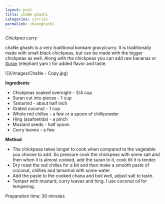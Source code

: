 ```yaml
---
layout: post
title: chaNe ghashi
categories: curries
permalink: chaneghashi
---
```


*Chickpea curry*

chaNe ghashi is a very traditional konkani gravy/curry. It is traditionally made with small black chickpeas, but can be made with the bigger chickpeas as well.
Along with the chickpeas you can add raw bananas or <a href="https://specialtyproduce.com/produce/Suran_Root_12567.php">Suran</a> (elephant yam ) for added flavor and taste. 

![](/images/ChaNe - Copy.jpg)


**Ingredients**

* Chickpeas soaked overnight - 3/4 cup
* Suran cut into pieces - 1 cup
* Tamarind - about half inch
* Grated coconut - 1 cup
* Whole red chilles - a few or a spoon of chillipowder
* Hing (asafoetida) - a pinch
* Mustard seeds - half spoon
* Curry leaves - a few

**Method**

* The chickpeas takes longer to cook when compared to the vegetable you choose to add. So pressure cook the chickpeas with some salt and then when it is almost cooked, add the suran to it, cook till it is tender.
* Dry roast the red chilles for a bit and then make a smooth paste of coconut, chillies and tamarind with some water.
* Add the paste to the cooked chana and boil well, adjust salt to taste.
* Temper with mustard, curry leaves and hing. I use coconut oil for tempering.

Preparation time: 30 minutes
